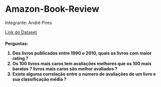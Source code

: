 # Amazon-Book-Review

Integrante: André Pires

[Link do Dataset](https://www.kaggle.com/datasets/mohamedbakhet/amazon-books-reviews?select=books_data.csv)

<h4> Perguntas:
 
  1. Dos livros publicados entre 1990 e 2010, quais os livros com maior rating ?
  2. Os 100 livros mais caros tem avaliações melhores que os 100 mais baratos ? livros mais caros são melhor avaliados ?
  3. Existe alguma correlação entre o número de avaliações de um livro e sua classificação média ?
